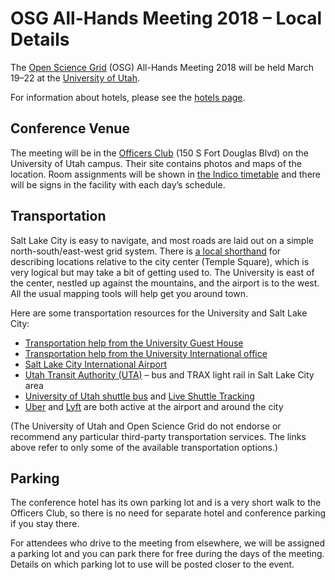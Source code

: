 # OSG All-Hands Meeting 2018 &ndash; Local Details

The [Open Science Grid](https://www.opensciencegrid.org) (OSG) All-Hands Meeting 2018 will be held March 19&ndash;22 at
the [University of Utah](https://www.utah.edu/).

For information about hotels, please see the [hotels page](hotels.md).

## Conference Venue

The meeting will be in the [Officers Club](https://www.universityguesthouse.com/Officers-Club) (150 S Fort Douglas Blvd)
on the University of Utah campus.  Their site contains photos and maps of the location.  Room assignments will be shown
in [the Indico timetable](https://indico.fnal.gov/event/15344/timetable/) and there will be signs in the facility with
each day&rsquo;s schedule.

## Transportation

Salt Lake City is easy to navigate, and most roads are laid out on a simple north-south/east-west grid system.  There is
[a local shorthand](http://www.exploreutah.com/GettingAround/Navigating_Utahs_Streets.shtml) for describing locations
relative to the city center (Temple Square), which is very logical but may take a bit of getting used to.  The
University is east of the center, nestled up against the mountains, and the airport is to the west.  All the usual
mapping tools will help get you around town.

Here are some transportation resources for the University and Salt Lake City:

* [Transportation help from the University Guest House](https://www.universityguesthouse.com/Location-Transportation)
* [Transportation help from the University International office](https://isss.utah.edu/students/life-at-the-u/transportation.php)
* [Salt Lake City International Airport](https://www.slcairport.com)
* [Utah Transit Authority (UTA)](https://www.rideuta.com)&nbsp;&ndash; bus and TRAX light rail in Salt Lake City area
* [University of Utah shuttle bus](https://commuterservices.utah.edu/mass-transit/shuttles/) and [Live Shuttle Tracking](https://www.uofubus.com)
* [Uber](https://www.uber.com/airports/slc/) and [Lyft](https://www.lyft.com/airports/slc) are both active at the airport and around the city

(The University of Utah and Open Science Grid do not endorse or recommend any particular third-party transportation
services.  The links above refer to only some of the available transportation options.)

## Parking

The conference hotel has its own parking lot and is a very short walk to the Officers Club, so there is no need for
separate hotel and conference parking if you stay there.

For attendees who drive to the meeting from elsewhere, we will be assigned a parking lot and you can park there for free
during the days of the meeting.  Details on which parking lot to use will be posted closer to the event.
